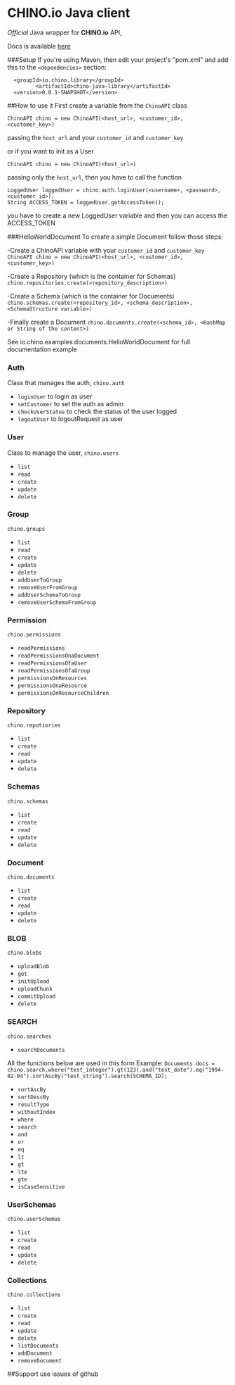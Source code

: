 #  CHINO.io Java client #
*Official* Java wrapper for **CHINO.io** API,

Docs is available [here](http://docs.chino.io)

###Setup
If you're using Maven, then edit your project's "pom.xml" and add this to the `<dependencies>` section:

``` 
  <groupId>io.chino.library</groupId>
         <artifactId>chino-java-library</artifactId>
  <version>0.0.1-SNAPSHOT</version>
```

##How to use it
First create a variable from the `ChinoAPI` class

`ChinoAPI chino = new ChinoAPI(<host_url>, <customer_id>, <customer_key>)`

passing the `host_url` and your `customer_id` and `customer_key`

or if you want to init as a User

`ChinoAPI chino = new ChinoAPI(<host_url>)`

passing only the `host_url`, then you have to call the function

```
LoggedUser loggedUser = chino.auth.loginUser(<username>, <password>, <customer_id>);
String ACCESS_TOKEN = loggedUser.getAccessToken();
```

you have to create a new LoggedUser variable and then you can access the ACCESS_TOKEN

###HelloWorldDocument
To create a simple Document follow those steps:

-Create a ChinoAPI variable with your  `customer_id` and `customer_key`
`ChinoAPI chino = new ChinoAPI(<host_url>, <customer_id>, <customer_key>)`

-Create a Repository (which is the container for Schemas)   
 `chino.repositories.create(<repository_description>)`

-Create a Schema (which is the container for Documents)
 `chino.schemas.create(<repository_id>, <schema_description>, <SchemaStructure variable>)`

-Finally create a Document
 `chino.documents.create(<schema_id>, <HashMap or String of the content>)`

See io.chino.examples.documents.HelloWorldDocument for full documentation example
    
### Auth
Class that manages the auth, `chino.auth`

- `loginUser` to login as user
- `setCustomer` to set the auth as admin
- `checkUserStatus` to check the status of the user logged
- `logoutUser` to logoutRequest as user

### User
Class to manage the user, `chino.users`

- `list`
- `read`
- `create`
- `update`
- `delete`

### Group
`chino.groups`

- `list`
- `read`
- `create`
- `update`
- `delete`
- `addUserToGroup`
- `removeUserFromGroup`
- `addUserSchemaToGroup`
- `removeUserSchemaFromGroup`

### Permission
`chino.permissions`

- `readPermissions`
- `readPermissionsOnaDocument`
- `readPermissionsOfaUser`
- `readPermissionsOfaGroup`
- `permissionsOnResources`
- `permissionsOnaResource`
- `permissionsOnResourceChildren`

### Repository
`chino.repotiories`

- `list`
- `create`
- `read`
- `update`
- `delete`

### Schemas
`chino.schemas`

- `list`
- `create`
- `read`
- `update`
- `delete`

### Document
`chino.documents`

- `list`
- `create`
- `read`
- `update`
- `delete`


### BLOB
`chino.blobs`

- `uploadBlob`
- `get`
- `initUpload`
- `uploadChunk`
- `commitUpload`
- `delete`

### SEARCH
`chino.searches`

- `searchDocuments`

All the functions below are used in this form
Example:
`Documents docs = chino.search.where("test_integer").gt(123).and("test_date").eq("1994-02-04").sortAscBy("test_string").search(SCHEMA_ID);`

- `sortAscBy`
- `sortDescBy`
- `resultType`
- `withoutIndex`
- `where`
- `search`
- `and`
- `or`
- `eq`
- `lt`
- `gt`
- `lte`
- `gte`
- `isCaseSensitive`

### UserSchemas
`chino.userSchemas`

- `list`
- `create`
- `read`
- `update`
- `delete`

### Collections
`chino.collections`

- `list`
- `create`
- `read`
- `update`
- `delete`
- `listDocuments`
- `addDocument`
- `removeDocument`

##Support
use issues of github 
